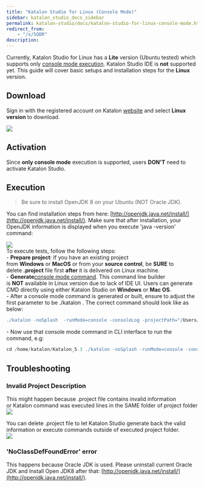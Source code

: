 ```yaml
---
title: "Katalon Studio for Linux (Console Mode)" 
sidebar: katalon_studio_docs_sidebar
permalink: katalon-studio/docs/katalon-studio-for-linux-console-mode.html 
redirect_from:
    - "/x/5QDR"
description: 
---
```

Currently, Katalon Studio for Linux has a **Lite** version (Ubuntu tested) which supports only [console mode execution](/display/KD/Console+Mode+Execution). Katalon Studio IDE is **not** supported yet. This guide will cover basic setups and installation steps for the **Linux** version.

Download
--------

Sign in with the registered account on Katalon [website](https://www.katalon.com/) and select **Linux version** to download.

![](../../images/katalon-studio/docs/katalon-studio-for-linux-console-mode/image2018-2-2-113A433A19.png)

Activation
----------

Since **only console mode** execution is supported, users **DON'T** need to activate Katalon Studio. 

Execution
---------

> Be sure to install OpenJDK 8 on your Ubuntu (NOT Oracle JDK).

You can find installation steps from here: [http://openjdk.java.net/install/](http://openjdk.java.net/install/). Make sure that after installation, your OpenJDK information is displayed when you execute 'java -version' command:

![](../../images/katalon-studio/docs/katalon-studio-for-linux-console-mode/Screen-Shot-2018-02-07-at-11.50.50.png)  
To execute tests, follow the following steps:  
- **Prepare project**: If you have an existing project from **Windows** or **MacOS** or from your **source control**, be **SURE** to delete **.project** file first **after** it is delivered on Linux machine.  
- **Generate**[console mode command](/display/KD/Console+Mode+Execution#ConsoleModeExecution-CommandBuilder). This command line builder is **NOT** available in Linux version due to lack of IDE UI. Users can generate CMD directly using either Katalon Studio on **Windows** or **Mac OS**.  
\- After a console mode command is generated or built, ensure to adjust the first parameter to be ./katalon . The correct command should look like as below:

```groovy
./katalon -noSplash  -runMode=console -consoleLog -projectPath="/Users/nguyenvinh/Katalon Studio/WebTesting/WebTesting.prj" -retry=0 -testSuitePath="Test Suites/TS_RegressionTest" -browserType="Chrome (headless)"
```

  
\- Now use that console mode command in CLI interface to run the command, e.g:

```groovy
cd /home/katalon/Katalon_5.3 ./katalon -noSplash -runMode=console -consoleLog -projectPath="/Users/nguyenvinh/Katalon Studio/WebTesting/WebTesting.prj" -retry=0 -testSuitePath="Test Suites/TS_RegressionTest" -browserType="Chrome (headless)"
```

Troubleshooting
---------------

### Invalid Project Description

This might happen because .project file contains invalid information or Katalon command was executed lines in the SAME folder of project folder ![](../../images/katalon-studio/docs/katalon-studio-for-linux-console-mode/Screen-Shot-2018-02-02-at-11.07.44.png)

You can delete .project file to let Katalon Studio generate back the valid information or execute commands outside of executed project folder.  
![](../../images/katalon-studio/docs/katalon-studio-for-linux-console-mode/Screen-Shot-2018-02-02-at-11.08.52.png)

### 'NoClassDefFoundError' error

This happens because Oracle JDK is used. Please uninstall current Oracle JDK and Install Open JDK8 after that: [http://openjdk.java.net/install/](http://openjdk.java.net/install/).